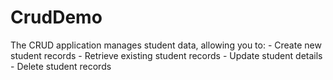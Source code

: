 # CrudDemo
 The CRUD application manages student data, allowing you to:    - Create new student records  - Retrieve existing student records  - Update student details  - Delete student records
